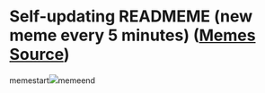 # Self-updating READMEME (new meme every 5 minutes) ([Memes Source](https://bramses.notion.site/a49c1e962b7646879176ac3b327b6533?v=4d1eda54b170483cb03a40f257231764))

memestart![](https://www.notion.so/image/https%3A%2F%2Fs3-us-west-2.amazonaws.com%2Fsecure.notion-static.com%2F0d5e4d00-01f1-4434-8d4d-f2297c397524%2FEAB338E3-5FD6-4B57-BFF8-1E0B41F49E1C.jpeg?table=block&id=c14c73a2-1b6a-45d8-82b7-c3fbc2bafcb7&cache=v2)memeend
